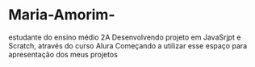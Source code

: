 # Maria-Amorim-

estudante do ensino médio 2A
Desenvolvendo projeto em JavaSrjpt e Scratch, através do curso Alura 
Começando a utilizar esse espaço para apresentação dos meus projetos 
